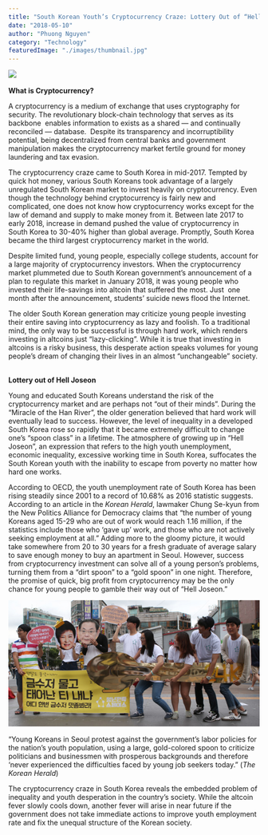 ```yaml
---
title: "South Korean Youth’s Cryptocurrency Craze: Lottery Out of “Hell Joseon”"
date: "2018-05-10"
author: "Phuong Nguyen"
category: "Technology"
featuredImage: "./images/thumbnail.jpg"
---
```


![](/images/thumbnail.jpg)

**What is Cryptocurrency?**

A cryptocurrency is a medium of exchange that uses cryptography for security. The revolutionary block-chain technology that serves as its backbone  enables information to exists as a shared — and continually reconciled — database.  Despite its transparency and incorruptibility potential, being decentralized from central banks and government manipulation makes the cryptocurrency market fertile ground for money laundering and tax evasion.

The cryptocurrency craze came to South Korea in mid-2017. Tempted by quick hot money, various South Koreans took advantage of a largely unregulated South Korean market to invest heavily on cryptocurrency. Even though the technology behind cryptocurrency is fairly new and complicated, one does not know how cryptocurrency works except for the law of demand and supply to make money from it. Between late 2017 to early 2018, increase in demand pushed the value of cryptocurrency in South Korea to 30-40% higher than global average. Promptly, South Korea became the third largest cryptocurrency market in the world.

Despite limited fund, young people, especially college students, account for a large majority of cryptocurrency investors. When the cryptocurrency market plummeted due to South Korean government’s announcement of a plan to regulate this market in January 2018, it was young people who invested their life-savings into altcoin that suffered the most. Just  one month after the announcement, students’ suicide news flood the Internet.

The older South Korean generation may criticize young people investing their entire saving into cryptocurrency as lazy and foolish. To a traditional mind, the only way to be successful is through hard work, which renders investing in altcoins just “lazy-clicking”. While it is true that investing in altcoins is a risky business, this desperate action speaks volumes for young people’s dream of changing their lives in an almost “unchangeable” society.  

**Lottery out of Hell Joseon**

Young and educated South Koreans understand the risk of the cryptocurrency market and are perhaps not “out of their minds”. During the “Miracle of the Han River”, the older generation believed that hard work will eventually lead to success. However, the level of inequality in a developed South Korea rose so rapidly that it became extremely difficult to change one’s “spoon class” in a lifetime. The atmosphere of growing up in “Hell Joseon”, an expression that refers to the high youth unemployment, economic inequality, excessive working time in South Korea, suffocates the South Korean youth with the inability to escape from poverty no matter how hard one works.

According to OECD, the youth unemployment rate of South Korea has been rising steadily since 2001 to a record of 10.68% as 2016 statistic suggests. According to an article in the _Korean Herald_, lawmaker Chung Se-kyun from the New Politics Alliance for Democracy claims that “the number of young Koreans aged 15-29 who are out of work would reach 1.16 million, if the statistics include those who ‘gave up’ work, and those who are not actively seeking employment at all.” Adding more to the gloomy picture, it would take somewhere from 20 to 30 years for a fresh graduate of average salary to save enough money to buy an apartment in Seoul. However, success from cryptocurrency investment can solve all of a young person’s problems, turning them from a “dirt spoon” to a “gold spoon” in one night. Therefore, the promise of quick, big profit from cryptocurrency may be the only chance for young people to gamble their way out of “Hell Joseon.”

![](./images/20150726000274_0.jpg)

“Young Koreans in Seoul protest against the government’s labor policies for the nation’s youth population, using a large, gold-colored spoon to criticize politicians and businessmen with prosperous backgrounds and therefore ‘never experienced the difficulties faced by young job seekers today.” (_The Korean Herald_)

The cryptocurrency craze in South Korea reveals the embedded problem of inequality and youth desperation in the country’s society. While the altcoin fever slowly cools down, another fever will arise in near future if the government does not take immediate actions to improve youth employment rate and fix the unequal structure of the Korean society.
